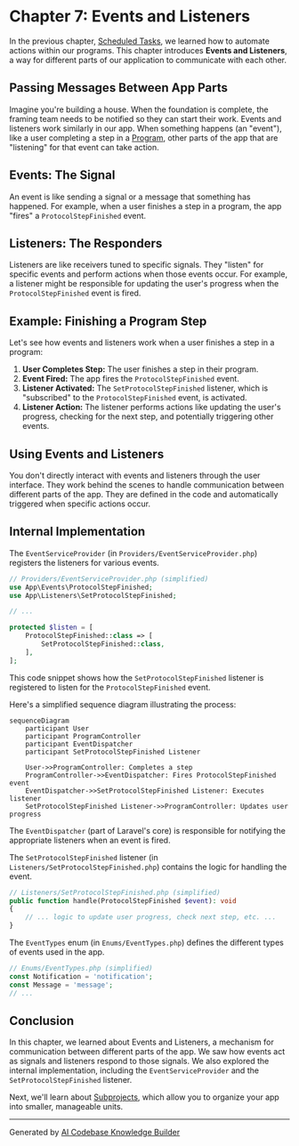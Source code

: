 # Chapter 7: Events and Listeners

In the previous chapter, [Scheduled Tasks](06_scheduled_tasks.md), we learned how to automate actions within our programs.  This chapter introduces **Events and Listeners**, a way for different parts of our application to communicate with each other.

## Passing Messages Between App Parts

Imagine you're building a house. When the foundation is complete, the framing team needs to be notified so they can start their work.  Events and listeners work similarly in our app.  When something happens (an "event"), like a user completing a step in a [Program](01_protocols_and_programs.md), other parts of the app that are "listening" for that event can take action.

## Events: The Signal

An event is like sending a signal or a message that something has happened.  For example, when a user finishes a step in a program, the app "fires" a `ProtocolStepFinished` event.

## Listeners: The Responders

Listeners are like receivers tuned to specific signals. They "listen" for specific events and perform actions when those events occur.  For example, a listener might be responsible for updating the user's progress when the `ProtocolStepFinished` event is fired.

## Example: Finishing a Program Step

Let's see how events and listeners work when a user finishes a step in a program:

1. **User Completes Step:** The user finishes a step in their program.
2. **Event Fired:** The app fires the `ProtocolStepFinished` event.
3. **Listener Activated:** The `SetProtocolStepFinished` listener, which is "subscribed" to the `ProtocolStepFinished` event, is activated.
4. **Listener Action:** The listener performs actions like updating the user's progress, checking for the next step, and potentially triggering other events.

## Using Events and Listeners

You don't directly interact with events and listeners through the user interface. They work behind the scenes to handle communication between different parts of the app.  They are defined in the code and automatically triggered when specific actions occur.

## Internal Implementation

The `EventServiceProvider` (in `Providers/EventServiceProvider.php`) registers the listeners for various events.

```php
// Providers/EventServiceProvider.php (simplified)
use App\Events\ProtocolStepFinished;
use App\Listeners\SetProtocolStepFinished;

// ...

protected $listen = [
    ProtocolStepFinished::class => [
        SetProtocolStepFinished::class,
    ],
];
```

This code snippet shows how the `SetProtocolStepFinished` listener is registered to listen for the `ProtocolStepFinished` event.

Here's a simplified sequence diagram illustrating the process:

```mermaid
sequenceDiagram
    participant User
    participant ProgramController
    participant EventDispatcher
    participant SetProtocolStepFinished Listener

    User->>ProgramController: Completes a step
    ProgramController->>EventDispatcher: Fires ProtocolStepFinished event
    EventDispatcher->>SetProtocolStepFinished Listener: Executes listener
    SetProtocolStepFinished Listener->>ProgramController: Updates user progress
```

The `EventDispatcher` (part of Laravel's core) is responsible for notifying the appropriate listeners when an event is fired.

The `SetProtocolStepFinished` listener (in `Listeners/SetProtocolStepFinished.php`) contains the logic for handling the event.

```php
// Listeners/SetProtocolStepFinished.php (simplified)
public function handle(ProtocolStepFinished $event): void
{
    // ... logic to update user progress, check next step, etc. ...
}
```

The `EventTypes` enum (in `Enums/EventTypes.php`) defines the different types of events used in the app.

```php
// Enums/EventTypes.php (simplified)
const Notification = 'notification';
const Message = 'message';
// ...
```

## Conclusion

In this chapter, we learned about Events and Listeners, a mechanism for communication between different parts of the app. We saw how events act as signals and listeners respond to those signals. We also explored the internal implementation, including the `EventServiceProvider` and the `SetProtocolStepFinished` listener.

Next, we'll learn about [Subprojects](08_subprojects.md), which allow you to organize your app into smaller, manageable units.


---

Generated by [AI Codebase Knowledge Builder](https://github.com/The-Pocket/Tutorial-Codebase-Knowledge)